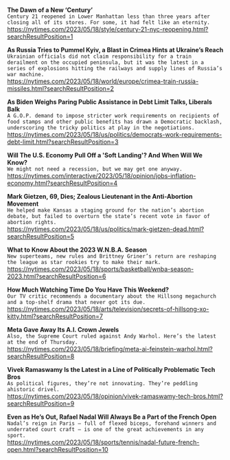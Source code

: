 **The Dawn of a New ‘Century’**\
`Century 21 reopened in Lower Manhattan less than three years after closing all of its stores. For some, it had felt like an eternity.`\
https://nytimes.com/2023/05/18/style/century-21-nyc-reopening.html?searchResultPosition=1

**As Russia Tries to Pummel Kyiv, a Blast in Crimea Hints at Ukraine’s Reach**\
`Ukrainian officials did not claim responsibility for a train derailment on the occupied peninsula, but it was the latest in a series of explosions hitting the railways and supply lines of Russia’s war machine.`\
https://nytimes.com/2023/05/18/world/europe/crimea-train-russia-missiles.html?searchResultPosition=2

**As Biden Weighs Paring Public Assistance in Debt Limit Talks, Liberals Balk**\
`A G.O.P. demand to impose stricter work requirements on recipients of food stamps and other public benefits has drawn a Democratic backlash, underscoring the tricky politics at play in the negotiations.`\
https://nytimes.com/2023/05/18/us/politics/democrats-work-requirements-debt-limit.html?searchResultPosition=3

**Will The U.S. Economy Pull Off a 'Soft Landing'? And When Will We Know?**\
`We might not need a recession, but we may get one anyway.`\
https://nytimes.com/interactive/2023/05/18/opinion/jobs-inflation-economy.html?searchResultPosition=4

**Mark Gietzen, 69, Dies; Zealous Lieutenant in the Anti-Abortion Movement**\
`He helped make Kansas a staging ground for the nation’s abortion debate, but failed to overturn the state’s recent vote in favor of abortion rights.`\
https://nytimes.com/2023/05/18/us/politics/mark-gietzen-dead.html?searchResultPosition=5

**What to Know About the 2023 W.N.B.A. Season**\
`New superteams, new rules and Brittney Griner’s return are reshaping the league as star rookies try to make their mark.`\
https://nytimes.com/2023/05/18/sports/basketball/wnba-season-2023.html?searchResultPosition=6

**How Much Watching Time Do You Have This Weekend?**\
`Our TV critic recommends a documentary about the Hillsong megachurch and a top-shelf drama that never got its due.`\
https://nytimes.com/2023/05/18/arts/television/secrets-of-hillsong-xo-kitty.html?searchResultPosition=7

**Meta Gave Away Its A.I. Crown Jewels**\
`Also, the Supreme Court ruled against Andy Warhol. Here’s the latest at the end of Thursday.`\
https://nytimes.com/2023/05/18/briefing/meta-ai-feinstein-warhol.html?searchResultPosition=8

**Vivek Ramaswamy Is the Latest in a Line of Politically Problematic Tech Bros**\
`As political figures, they’re not innovating. They’re peddling ahistoric drivel.`\
https://nytimes.com/2023/05/18/opinion/vivek-ramaswamy-tech-bros.html?searchResultPosition=9

**Even as He’s Out, Rafael Nadal Will Always Be a Part of the French Open**\
`Nadal’s reign in Paris — full of flexed biceps, forehand winners and underrated court craft — is one of the great achievements in any sport.`\
https://nytimes.com/2023/05/18/sports/tennis/nadal-future-french-open.html?searchResultPosition=10

